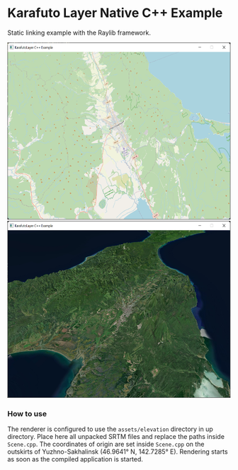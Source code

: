 # Karafuto Layer Native C++ Example

Static linking example with the Raylib framework.

<img src="github-assets/screenshot-osm.png" height="400" />
<img src="github-assets/screenshot-mapbox-satellite.png" height="400" />

### How to use

The renderer is configured to use the `assets/elevation` directory in up directory. Place here all unpacked SRTM files and replace the paths inside `Scene.cpp`.
The coordinates of origin are set inside `Scene.cpp` on the outskirts of Yuzhno-Sakhalinsk (46.9641° N, 142.7285° E).
Rendering starts as soon as the compiled application is started.
